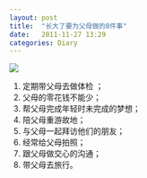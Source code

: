 ```yaml
---
layout: post
title:  "长大了要为父母做的8件事"
date:   2011-11-27 13:29
categories: Diary
---
```


![](http://pic.yupoo.com/mygoare_v/By6QKoKZ/medium.jpg)

1.  定期带父母去做体检 ；
2.  父母的零花钱不能少；
3.  帮父母完成年轻时未完成的梦想；
4.  陪父母重游故地；
5.  与父母一起拜访他们的朋友；
6.  经常给父母拍照；
7.  跟父母做交心的沟通；
8.  带父母去旅行。
